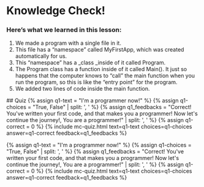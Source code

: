 
# Knowledge Check!


### Here’s what we learned in this lesson:

1. We made a program with a single file in it.
2. This file has a “namespace” called MyFirstApp, which was created automatically for us.
3. This “namespace” has a _class _inside of it called Program.
4. The Program class has a function inside of it called Main(). It just so happens that the computer knows to “call” the main function when you run the program, so this is like the “entry point” for the program.
5. We added two lines of code inside the main function.


<link rel="stylesheet" href="https://maxcdn.bootstrapcdn.com/bootstrap/3.3.7/css/bootstrap.min.css" integrity="sha384-BVYiiSIFeK1dGmJRAkycuHAHRg32OmUcww7on3RYdg4Va+PmSTsz/K68vbdEjh4u" crossorigin="anonymous">
## Quiz
{% assign q1-text = "I'm a programmer now!" %}
{% assign q1-choices = "True, False" | split: ', ' %}
{% assign q1_feedbacks = "Correct! You've written your first code, and that makes you a programmer! Now let's continue the journey!, You are a programmer!" | split: ', ' %}
{% assign q1-correct = 0 %}
{% include mc-quiz.html text=q1-text choices=q1-choices answer=q1-correct feedback=q1_feedbacks %}


{% assign q1-text = "I'm a programmer now!" %}
{% assign q1-choices = "True, False" | split: ', ' %}
{% assign q1_feedbacks = "Correct! You've written your first code, and that makes you a programmer! Now let's continue the journey!, You are a programmer!" | split: ', ' %}
{% assign q1-correct = 0 %}
{% include mc-quiz.html text=q1-text choices=q1-choices answer=q1-correct feedback=q1_feedbacks %}

